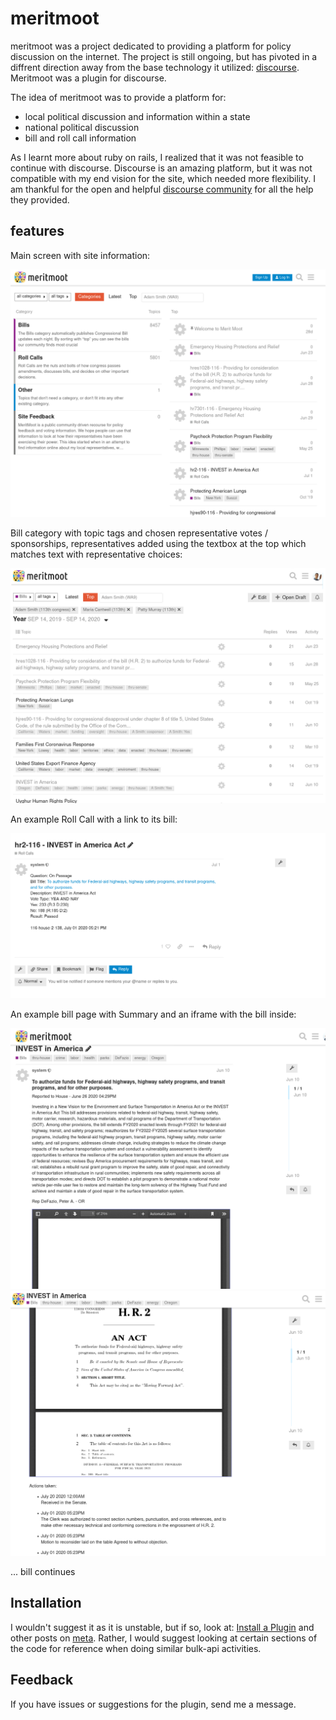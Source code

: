 # meritmoot

meritmoot was a project dedicated to providing a platform for policy discussion on the internet. The project is still ongoing, but has pivoted in a diffrent direction away from the base technology it utilized: [discourse](https://www.discourse.org/). Meritmoot was a plugin for discourse.

The idea of meritmoot was to provide a platform for:
  - local political discussion and information within a state
  - national political discussion
  - bill and roll call information
  
As I learnt more about ruby on rails, I realized that it was not feasible to continue with discourse. Discourse is an amazing platform, but it was not compatible with my end vision for the site, which needed more flexibility. I am thankful for the open and helpful [discourse community](meta.discourse.org) for all the help they provided.

## features
Main screen with site information:

![main](.front_page.png)

Bill category with topic tags and chosen representative votes / sponsorships, representatives added using the textbox at the top which matches text with representative choices:

![Screenshot](.bills.png)

An example Roll Call with a link to its bill:

![Screenshot](.a_roll_call.png)

An example bill page with Summary and an iframe with the bill inside:

![Screenshot](.a_bill.png)
![Screenshot](.a_bill_2.png)

... bill continues

## Installation

I wouldn't suggest it as it is unstable, but if so, look at: [Install a Plugin](https://meta.discourse.org/t/install-a-plugin/19157) and other posts on [meta](meta.discourse.org). Rather, I would suggest looking at certain sections of the code for reference when doing similar bulk-api activities.

## Feedback

If you have issues or suggestions for the plugin, send me a message.
